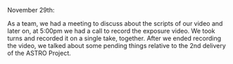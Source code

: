 November 29th:

As a team, we had a meeting to discuss about the scripts of our video and later on, at 5:00pm we had a call to record the exposure video.
We took turns and recorded it on a single take, together. After we ended recording the video, we talked about some pending things relative to the 2nd delivery of the ASTRO Project.
